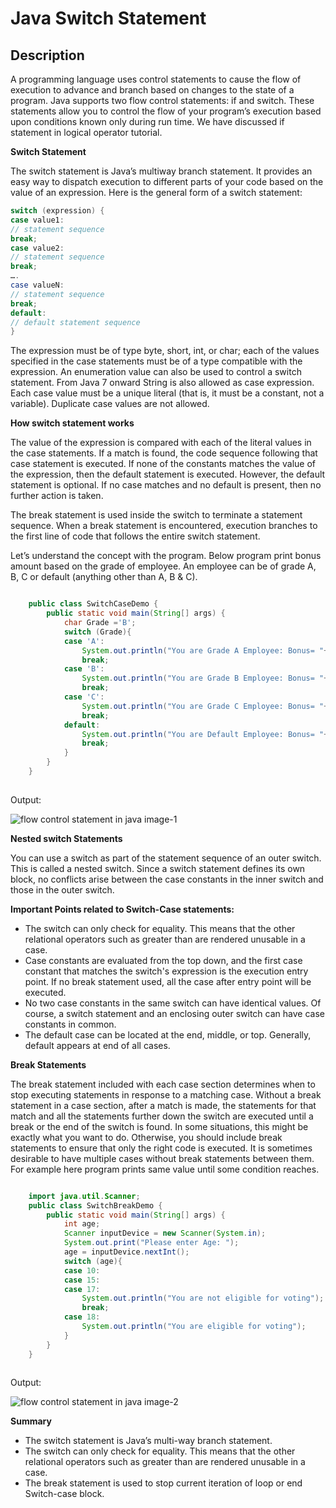 
Java Switch Statement
=====================


Description
-----------

A programming language uses control statements to cause the flow of execution to advance and branch based on changes to the state of a program. Java supports two flow control statements: if and switch. These statements allow you to control the flow of your program’s execution based upon conditions known only during run time. We have discussed if statement in logical operator tutorial.

**Switch Statement**

The switch statement is Java’s multiway branch statement. It provides an easy way to dispatch execution to different parts of your code based on the value of an expression. Here is the general form of a switch statement:
```java
switch (expression) {
case value1:
// statement sequence
break;
case value2:
// statement sequence
break;
….
case valueN:
// statement sequence
break;
default:
// default statement sequence
}
```
The expression must be of type byte, short, int, or char; each of the values specified in the case statements must be of a type compatible with the expression. An enumeration value can also be used to control a switch statement. From Java 7 onward String is also allowed as case expression. Each case value must be a unique literal (that is, it must be a constant, not a variable). Duplicate case values are not allowed.

**How switch statement works**

The value of the expression is compared with each of the literal values in the case statements. If a match is found, the code sequence following that case statement is executed. If none of the constants matches the value of the expression, then the default statement is executed. However, the default statement is optional. If no case matches and no default is present, then no further action is taken.

The break statement is used inside the switch to terminate a statement sequence. When a break statement is encountered, execution branches to the first line of code that follows the entire switch statement.

Let’s understand the concept with the program. Below program print bonus amount based on the grade of employee. An employee can be of grade A, B, C or default (anything other than A, B & C).

```java

    public class SwitchCaseDemo {
    	public static void main(String[] args) {
    		char Grade ='B';
    		switch (Grade){
    		case 'A':
    			System.out.println("You are Grade A Employee: Bonus= "+ 2000);
    			break;
    		case 'B':
    			System.out.println("You are Grade B Employee: Bonus= "+ 1000);
    			break;
    		case 'C':
    			System.out.println("You are Grade C Employee: Bonus= "+ 500);
    			break;
    		default:
    			System.out.println("You are Default Employee: Bonus= "+ 100);
    			break;
    		}		
    	}
    }
    

```
Output:

![flow control statement in java image-1](https://www.w3resource.com/w3r_images/flow-control-statement-in-java-image1.png)  

**Nested switch Statements**

You can use a switch as part of the statement sequence of an outer switch. This is called a nested switch. Since a switch statement defines its own block, no conflicts arise between the case constants in the inner switch and those in the outer switch.

**Important Points related to Switch-Case statements:**

*   The switch can only check for equality. This means that the other relational operators such as greater than are rendered unusable in a case.
*   Case constants are evaluated from the top down, and the first case constant that matches the switch's expression is the execution entry point. If no break statement used, all the case after entry point will be executed.
*   No two case constants in the same switch can have identical values. Of course, a switch statement and an enclosing outer switch can have case constants in common.
*   The default case can be located at the end, middle, or top. Generally, default appears at end of all cases.

**Break Statements**

The break statement included with each case section determines when to stop executing statements in response to a matching case. Without a break statement in a case section, after a match is made, the statements for that match and all the statements further down the switch are executed until a break or the end of the switch is found. In some situations, this might be exactly what you want to do. Otherwise, you should include break statements to ensure that only the right code is executed. It is sometimes desirable to have multiple cases without break statements between them. For example here program prints same value until some condition reaches.

```java

    import java.util.Scanner;
    public class SwitchBreakDemo {
    	public static void main(String[] args) {
    		int age;
    		Scanner inputDevice = new Scanner(System.in);
    		System.out.print("Please enter Age: ");
    		age = inputDevice.nextInt();
    		switch (age){
    		case 10:
    		case 15:
    		case 17:
    			System.out.println("You are not eligible for voting");
    			break;
    		case 18:
    			System.out.println("You are eligible for voting");
    		}				
    	}
    }
    

```

Output:

![flow control statement in java image-2](https://www.w3resource.com/w3r_images/flow-control-statement-in-java-image2.png)  

**Summary**

*   The switch statement is Java’s multi-way branch statement.
*   The switch can only check for equality. This means that the other relational operators such as greater than are rendered unusable in a case.
*   The break statement is used to stop current iteration of loop or end Switch-case block.

